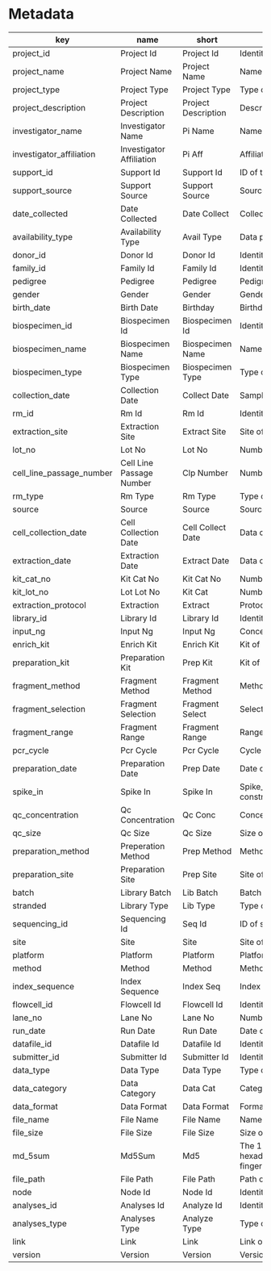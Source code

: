 # Metadata

| key                      | name                     | short               | description                                                                                                             | type      | collection | from                |
| ------------------------ | ------------------------ | ------------------- | ----------------------------------------------------------------------------------------------------------------------- | --------- | ---------- | ------------------- |
| project_id               | Project Id               | Project Id          | Identity of the project.                                                                                                | category  | quartet    | project             |
| project_name             | Project Name             | Project Name        | Name of the project.                                                                                                    | category  | quartet    | project             |
| project_type             | Project Type             | Project Type        | Type of the project.                                                                                                    | category  | quartet    | project             |
| project_description      | Project Description      | Project Description | Description of the project.                                                                                             | category  | quartet    | project             |
| investigator_name        | Investigator Name        | Pi Name             | Name of the investigator.                                                                                               | category  | quartet    | project             |
| investigator_affiliation | Investigator Affiliation | Pi Aff              | Affiliation of the investigator.                                                                                        | category  | quartet    | project             |
| support_id               | Support Id               | Support Id          | ID of the project funded.                                                                                               | category  | quartet    | project             |
| support_source           | Support Source           | Support Source      | Source of the project funded.                                                                                           | category  | quartet    | project             |
| date_collected           | Date Collected           | Date Collect        | Collection date.                                                                                                        | number    | quartet    | project             |
| availability_type        | Availability Type        | Avail Type          | Data privacy.                                                                                                           | category  | quartet    | project             |
| donor_id                 | Donor Id                 | Donor Id            | Identity of the donor.                                                                                                  | category  | quartet    | donor               |
| family_id                | Family Id                | Family Id           | Identity of the family.                                                                                                 | category  | quartet    | donor               |
| pedigree                 | Pedigree                 | Pedigree            | Pedigree of the family                                                                                                  | category  | quartet    | donor               |
| gender                   | Gender                   | Gender              | Gender of the donor.                                                                                                    | category  | quartet    | donor               |
| birth_date               | Birth Date               | Birthday            | Birthday of the donor.                                                                                                  | number    | quartet    | donor               |
| biospecimen_id           | Biospecimen Id           | Biospecimen Id      | Identity of the biospecimen.                                                                                            | category  | quartet    | biospecimen         |
| biospecimen_name         | Biospecimen Name         | Biospecimen Name    | Name of the biospecimen.                                                                                                | category  | quartet    | biospecimen         |
| biospecimen_type         | Biospecimen Type         | Biospecimen Type    | Type of the biospecimen.                                                                                                | category  | quartet    | biospecimen         |
| collection_date          | Collection Date          | Collect Date        | Sample collection date.                                                                                                 | number    | quartet    | biospecimen         |
| rm_id                    | Rm Id                    | Rm Id               | Identity of the RM.                                                                                                     | category  | quartet    | reference_materials |
| extraction_site          | Extraction Site          | Extract Site        | Site of the extraction.                                                                                                 | category  | quartet    | reference_materials |
| lot_no                   | Lot No                   | Lot No              | Number of batch.                                                                                                        | number    | quartet    | reference_materials |
| cell_line_passage_number | Cell Line Passage Number | Clp Number          | Number of cell line passage.                                                                                            | number    | quartet    | reference_materials |
| rm_type                  | Rm Type                  | Rm Type             | Type of the RM.                                                                                                         | category  | quartet    | reference_materials |
| source                   | Source                   | Source              | Source of the sample.(eg. Blood, cell, etc.)                                                                            | category  | quartet    | reference_materials |
| cell_collection_date     | Cell Collection Date     | Cell Collect Date   | Data of cell collcollectionction.                                                                                       | number    | quartet    | reference_materials |
| extraction_date          | Extraction Date          | Extract Date        | Data of materials extraction.                                                                                           | number    | quartet    | reference_materials |
| kit_cat_no               | Kit Cat No               | Kit Cat No          | Number kit cat.                                                                                                         | number    | quartet    | reference_materials |
| kit_lot_no               | Lot Lot No               | Kit Cat             | Number kit lot.                                                                                                         | number    | quartet    | reference_materials |
| extraction_protocol      | Extraction               | Extract             | Protocol of extraction.                                                                                                 | number    | quartet    | reference_materials |
| library_id               | Library Id               | Library Id          | Identity of the library.                                                                                                | number    | quartet    | library             |
| input_ng                 | Input Ng                 | Input Ng            | Concentration of input.                                                                                                 | precision | quartet    | library             |
| enrich_kit               | Enrich Kit               | Enrich Kit          | Kit of library enrichment.                                                                                              | category  | quartet    | library             |
| preparation_kit          | Preparation Kit          | Prep Kit            | Kit of preperation.                                                                                                     | category  | quartet    | library             |
| fragment_method          | Fragment Method          | Fragment Method     | Method of the fragment.                                                                                                 | category  | quartet    | library             |
| fragment_selection       | Fragment Selection       | Fragment Select     | Selection of the fragment.                                                                                              | category  | quartet    | library             |
| fragment_range           | Fragment Range           | Fragment Range      | Range of the fragment.                                                                                                  | precision | quartet    | library             |
| pcr_cycle                | Pcr Cycle                | Pcr Cycle           | Cycle of PCR                                                                                                            | number    | quartet    | library             |
| preparation_date         | Preparation Date         | Prep Date           | Date of preperation.                                                                                                    | number    | quartet    | library             |
| spike_in                 | Spike In                 | Spike In            | Spike_in added in the library construction.PreparationpreparationPreparationpreparation                                 | category  | quartet    | library             |
| qc_concentration         | Qc Concentration         | Qc Conc             | Concentration of quality control.                                                                                       | precision | quartet    | library             |
| qc_size                  | Qc Size                  | Qc Size             | Size of quality control.                                                                                                | precision | quartet    | library             |
| preparation_method       | Preperation Method       | Prep Method         | Method of preparation.                                                                                                  | category  | quartet    | library             |
| preparation_site         | Preparation Site         | Prep Site           | Site of preparation                                                                                                     | category  | quartet    | library             |
| batch                    | Library Batch            | Lib Batch           | Batch of library                                                                                                        | category  | quartet    | library             |
| stranded                 | Library Type             | Lib Type            | Type of library                                                                                                         | category  | quartet    | library             |
| sequencing_id            | Sequencing Id            | Seq Id              | ID of sequencing.                                                                                                       | number    | quartet    | sequencing          |
| site                     | Site                     | Site                | Site of sequencing.                                                                                                     | category  | quartet    | sequencing          |
| platform                 | Platform                 | Platform            | Platform of sequencing.                                                                                                 | category  | quartet    | sequencing          |
| method                   | Method                   | Method              | Method of sequencing.                                                                                                   | category  | quartet    | sequencing          |
| index_sequence           | Index Sequence           | Index Seq           | Index of sequencing.                                                                                                    | category  | quartet    | sequencing          |
| flowcell_id              | Flowcell Id              | Flowcell Id         | Identity of the flowcell.                                                                                               | category  | quartet    | sequencing          |
| lane_no                  | Lane No                  | Lane No             | Number of the lane.                                                                                                     | number    | quartet    | sequencing          |
| run_date                 | Run Date                 | Run Date            | Date of process running.                                                                                                | number    | quartet    | sequencing          |
| datafile_id              | Datafile Id              | Datafile Id         | Identity of the data file.                                                                                              | category  | quartet    | datafile            |
| submitter_id             | Submitter Id             | Submitter Id        | Identity of the submitter.                                                                                              | category  | quartet    | datafile            |
| data_type                | Data Type                | Data Type           | Type of the data file.                                                                                                  | category  | quartet    | datafile            |
| data_category            | Data Category            | Data Cat            | Category of the data file.                                                                                              | category  | quartet    | datafile            |
| data_format              | Data Format              | Data Format         | Format of the data file.                                                                                                | category  | quartet    | datafile            |
| file_name                | File Name                | File Name           | Name of the data file.                                                                                                  | category  | quartet    | datafile            |
| file_size                | File Size                | File Size           | Size of the datafile.                                                                                                   | precision | quartet    | datafile            |
| md_5sum                  | Md5Sum                   | Md5                 | The 128-bit hash value expressed as a 32 digit hexadecimal number (in lower case) used as a file's digital fingerprint. | category  | quartet    | datafile            |
| file_path                | File Path                | File Path           | Path of the date file.                                                                                                  | category  | quartet    | datafile            |
| node                     | Node Id                  | Node Id             | Identity of the Node URL.                                                                                               | category  | quartet    | datafile            |
| analyses_id              | Analyses Id              | Analyze Id          | Identity of the analyses.                                                                                               | category  | quartet    | analyses            |
| analyses_type            | Analyses Type            | Analyze Type        | Type of the analyses.                                                                                                   | category  | quartet    | analyses            |
| link                     | Link                     | Link                | Link of the analyses.                                                                                                   | category  | quartet    | analyses            |
| version                  | Version                  | Version             | Version of the analyses.                                                                                                | category  | quartet    | analyses            |